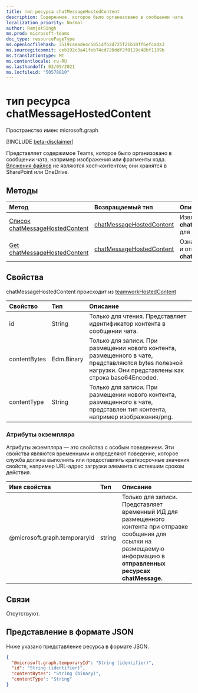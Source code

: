 ```yaml
---
title: тип ресурса chatMessageHostedContent
description: Содержимое, которое было организовано в сообщении чата
localization_priority: Normal
author: RamjotSingh
ms.prod: microsoft-teams
doc_type: resourcePageType
ms.openlocfilehash: 3519caeade4c50514fb2d725f21b10ff6efcada3
ms.sourcegitcommit: ceb192c3a41feb74cd720ddf2f0119c48bf1189b
ms.translationtype: MT
ms.contentlocale: ru-RU
ms.lasthandoff: 03/09/2021
ms.locfileid: "50578810"
---
```

# <a name="chatmessagehostedcontent-resource-type"></a>тип ресурса chatMessageHostedContent

Пространство имен: microsoft.graph

[!INCLUDE [beta-disclaimer](../../includes/beta-disclaimer.md)]

Представляет содержимое Teams, которое было организовано в сообщении чата, например изображения или фрагменты кода.
[Вложения файлов](chatmessageattachment.md) не являются хост-контентом; они хранятся в SharePoint или OneDrive.

## <a name="methods"></a>Методы

| Метод       | Возвращаемый тип | Описание |
|:-------------|:------------|:------------|
| [Список chatMessageHostedContent](../api/chatmessage-list-chatmessagehostedcontents.md) | [chatMessageHostedContent](chatmessagehostedcontent.md) | Извлечение списка **chatMessageHostedContent** для сообщения. |
| [Get chatMessageHostedContent](../api/chatmessagehostedcontent-get.md) | [chatMessageHostedContent](chatmessagehostedcontent.md) | Ознакомьтесь с свойствами и отношениями объекта **chatMessageHostedContent.** |

## <a name="properties"></a>Свойства

chatMessageHostedContent происходит из [teamworkHostedContent](teamworkhostedcontent.md)

| Свойство     | Тип        | Описание |
|:-------------|:------------|:------------|
|id            |String       | Только для чтения. Представляет идентификатор контента в сообщении чата.|
|contentBytes  |Edm.Binary   | Только для записи. При размещении нового контента, размещенного в чате, представляются bytes полезной нагрузки. Они представлены как строка base64Encoded.|
|contentType   |String       | Только для записи. При размещении нового контента, размещенного в чате, представлен тип контента, например изображения/png.|

### <a name="instance-attributes"></a>Атрибуты экземпляра

Атрибуты экземпляра — это свойства с особым поведением.
Эти свойства являются временными и определяют поведение, которое служба должна выполнять или предоставлять краткосрочные значения свойств, например URL-адрес загрузки элемента с истекшим сроком действия.

| Имя свойства                     | Тип   | Описание
|:----------------------------------|:-------|:--------------------------------
| @microsoft.graph.temporaryId      | string | Только для записи. Представляет временный ИД для размещенного контента при отправке сообщения для ссылки на размещаемую информацию в **отправленных ресурсах chatMessage.**|

## <a name="relationships"></a>Связи

Отсутствуют.

## <a name="json-representation"></a>Представление в формате JSON

Ниже указано представление ресурса в формате JSON.

<!-- {
  "blockType": "resource",
  "optionalProperties": [

  ],
  "@odata.type": "microsoft.graph.chatMessageHostedContent",
  "keyProperty": "id"
}-->

```json
{
  "@microsoft.graph.temporaryId": "String (identifier)",
  "id": "String (identifier)",
  "contentBytes": "String (binary)",
  "contentType": "String"
}
```

<!-- uuid: 16cd6b66-4b1a-43a1-adaf-3a886856ed98
2019-02-04 14:57:30 UTC -->
<!-- {
  "type": "#page.annotation",
  "description": "chatMessageHostedContent resource",
  "keywords": "",
  "section": "documentation",
  "tocPath": ""
}-->


